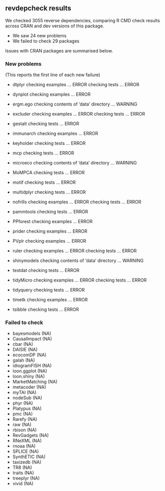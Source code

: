 ## revdepcheck results

We checked 3055 reverse dependencies, comparing R CMD check results across CRAN and dev versions of this package.

 * We saw 24 new problems
 * We failed to check 29 packages

Issues with CRAN packages are summarised below.

### New problems
(This reports the first line of each new failure)

* dtplyr
  checking examples ... ERROR
  checking tests ... ERROR

* dynplot
  checking examples ... ERROR

* ergm.ego
  checking contents of ‘data’ directory ... WARNING

* excluder
  checking examples ... ERROR
  checking tests ... ERROR

* gestalt
  checking tests ... ERROR

* immunarch
  checking examples ... ERROR

* keyholder
  checking tests ... ERROR

* mcp
  checking tests ... ERROR

* microeco
  checking contents of ‘data’ directory ... WARNING

* MoMPCA
  checking tests ... ERROR

* motif
  checking tests ... ERROR

* multidplyr
  checking tests ... ERROR

* nofrills
  checking examples ... ERROR
  checking tests ... ERROR

* pammtools
  checking tests ... ERROR

* PPforest
  checking examples ... ERROR

* prider
  checking examples ... ERROR

* PVplr
  checking examples ... ERROR

* ruler
  checking examples ... ERROR
  checking tests ... ERROR

* shinymodels
  checking contents of ‘data’ directory ... WARNING

* testdat
  checking tests ... ERROR

* tidyMicro
  checking examples ... ERROR
  checking tests ... ERROR

* tidyquery
  checking tests ... ERROR

* timetk
  checking examples ... ERROR

* tsibble
  checking tests ... ERROR

### Failed to check

* bayesmodels    (NA)
* CausalImpact   (NA)
* cbar           (NA)
* DAISIE         (NA)
* ecocomDP       (NA)
* galah          (NA)
* idiogramFISH   (NA)
* loon.ggplot    (NA)
* loon.shiny     (NA)
* MarketMatching (NA)
* metacoder      (NA)
* myTAI          (NA)
* nodeSub        (NA)
* phyr           (NA)
* Platypus       (NA)
* pmc            (NA)
* Rarefy         (NA)
* raw            (NA)
* rbison         (NA)
* RevGadgets     (NA)
* RNeXML         (NA)
* rnoaa          (NA)
* SPLICE         (NA)
* SynthETIC      (NA)
* taxizedb       (NA)
* TR8            (NA)
* traits         (NA)
* treeplyr       (NA)
* vivid          (NA)
